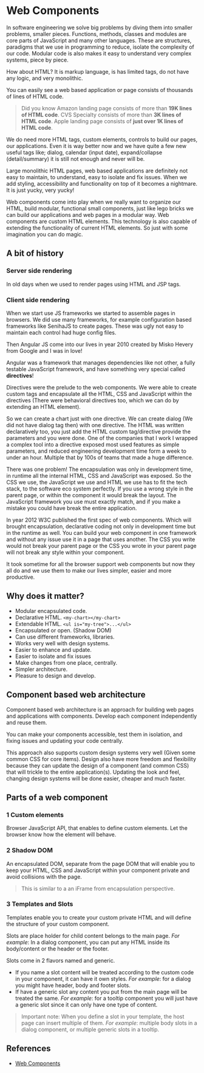# Web Components

In software engineering we solve big problems by diving them into smaller problems, smaller pieces. Functions, methods, classes and modules are core parts of JavaScript and many other languages. These are structures, paradigms that we use in programming to reduce, isolate the complexity of our code. Modular code is also makes it easy to understand very complex systems, piece by piece.

How about HTML? It is markup language, is has limited tags, do not have any logic, and very monolithic.

You can easily see a web based application or page consists of thousands of lines of HTML code.
> Did you know Amazon landing page consists of more than **19K lines of HTML code**.
> CVS Specialty consists of more than **3K lines of HTML code**.
> Apple landing page consists of **just over 1K lines of HTML code**.

We do need more HTML tags, custom elements, controls to build our pages, our applications. Even it is way better now and we have quite a few new useful tags like; dialog, calendar (input date), expand/collapse (detail/summary) it is still not enough and never will be.

Large monolithic HTML pages, web based applications are definitely not easy to maintain, to understand, easy to isolate and fix issues. When we add styling, accessibility and functionality on top of it becomes a nightmare. It is just yucky, very yucky!

Web components come into play when we really want to organize our HTML, build modular, functional small components, just like lego bricks we can build our applications and web pages in a modular way. Web components are custom HTML elements. This technology is also capable of extending the functionality of current HTML elements. So just with some imagination you can do magic.

## A bit of history
### Server side rendering
In old days when we used to render pages using HTML and JSP tags.
### Client side rendering
When we start use JS frameworks we started to assemble pages in browsers. We did use many frameworks, for example configuration based frameworks like SenihaJS to create pages. These was ugly not easy to maintain each control had huge config files.

Then Angular JS come into our lives in year 2010 created by Misko Hevery from Google and I was in love!

Angular was a framework that manages dependencies like not other, a fully testable JavaScript framework, and have something  very special called **directives**!

Directives were the prelude to the web components. We were able to create custom tags and encapsulate all the HTML, CSS and JavaScript within the directives (There were behavioral directives too, which we can do by extending an HTML element).

So we can create a chart just with one directive. We can create dialog (We did not have dialog tag then) with one directive. The HTML was written declaratively too, you just add the HTML custom tag/directive provide the parameters and you were done. One of the companies that I work I wrapped a complex tool into a directive exposed most used features as simple parameters, and reduced engineering development time form a week to under an hour. Multiple that by 100s of teams that made a huge difference.

There was one problem! The encapsulation was only in development time, in runtime all the internal HTML, CSS and JavaScript was exposed. So the CSS we use, the JavaScript we use and HTML we use has to fit the tech stack, to the software eco system perfectly. If you use a wrong style in the parent page, or within the component it would break the layout. The JavaScript framework you use must exactly match, and if you make a mistake you could have break the entire application.

In year 2012 W3C published the first spec of web components. Which will brought encapsulation, declarative coding not only in development time but in the runtime as well. You can build your web component in one framework and without any issue use it in a page that uses another. The CSS you write would not break your parent page or the CSS you wrote in your parent page will not break any style within your component.

It took sometime for all the browser support web components but now they all do and we use them to make our lives simpler, easier and more productive.

## Why does it matter?
- Modular encapsulated code.
- Declarative HTML. `<my-chart></my-chart>`
- Extendable HTML. `<ul is="my-tree">...</ul>`
- Encapsulated or open. (Shadow DOM)
- Can use different frameworks, libraries.
- Works very well with design systems.
- Easier to enhance and update.
- Easier to isolate and fix issues
- Make changes from one place, centrally.
- Simpler architecture.
- Pleasure to design and develop.

## Component based web architecture
Component based web architecture is an approach for building web pages and applications with components. Develop each component independently and reuse them.

You can make your components accessible, test them in isolation, and fixing issues and updating your code centrally.

This approach also supports custom design systems very well (Given some common CSS for core items). Design also have more freedom and flexibility because they can update the design of a component (and common CSS) that will trickle to the entire application(s). Updating the look and feel, changing design systems will be done easier, cheaper and much faster.

## Parts of a web component
### 1 Custom elements
Browser JavaScript API, that enables to define custom elements. Let the browser know how the element will behave.
### 2 Shadow DOM
An encapsulated DOM, separate from the page DOM that will enable you to keep your HTML, CSS and JavaScript within your component private and avoid collisions with the page.
> This is similar to a an iFrame from encapsulation perspective.

### 3 Templates and Slots
Templates enable you to create your custom private HTML and will define the structure of your custom component.

Slots are place holder for child content belongs to the main page. _For example_: In a dialog component, you can put any HTML inside its body/content or the header or the footer.

Slots come in 2 flavors named and generic.

- If you name a slot content will be treated according to the custom code in your component, it can have it own styles. _For example_: for a dialog you might have header, body and footer slots.
- If have a generic slot any content you put from the main page will be treated the same. _For example_: for a tooltip component you will just have a generic slot since it can only have one type of content.
> Important note: When you define a slot in your template, the host page can insert multiple of them. _For example_: multiple  body slots in a dialog component, or multiple generic slots in a tooltip.

## References
- [Web Components](https://developer.mozilla.org/en-US/docs/Web/API/Web_components)
